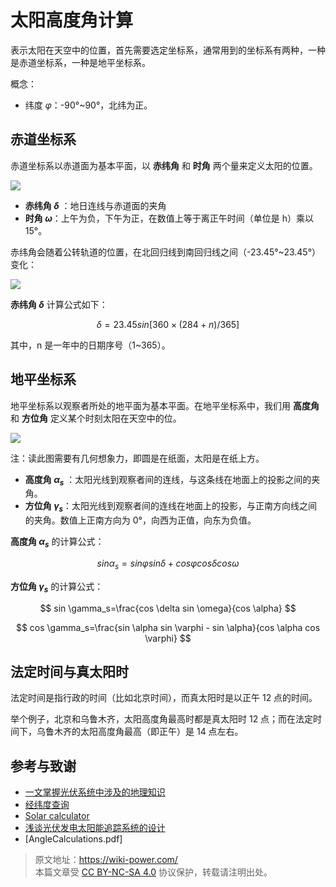 # 太阳高度角计算

表示太阳在天空中的位置，首先需要选定坐标系，通常用到的坐标系有两种，一种是赤道坐标系，一种是地平坐标系。

概念：

- 纬度 $\varphi$：-90°~90°，北纬为正。

## 赤道坐标系

赤道坐标系以赤道面为基本平面，以 **赤纬角** 和 **时角** 两个量来定义太阳的位置。

![](https://media.wiki-power.com/img/20220302221638.png)

- **赤纬角 $\delta$** ：地日连线与赤道面的夹角
- **时角 $\omega$**：上午为负，下午为正，在数值上等于离正午时间（单位是 h）乘以 15°。

赤纬角会随着公转轨道的位置，在北回归线到南回归线之间（-23.45°~23.45°）变化：

![](https://media.wiki-power.com/img/20220302222024.png)

**赤纬角 $\delta$** 计算公式如下：

$$
\delta =23.45sin[360×(284+n)/365]
$$

其中，n 是一年中的日期序号（1~365）。

## 地平坐标系

地平坐标系以观察者所处的地平面为基本平面。在地平坐标系中，我们用 **高度角** 和 **方位角** 定义某个时刻太阳在天空中的位。

![](https://media.wiki-power.com/img/20220302222855.png)

注：读此图需要有几何想象力，即圆是在纸面，太阳是在纸上方。

- **高度角 $\alpha_s$** ：太阳光线到观察者间的连线，与这条线在地面上的投影之间的夹角。
- **方位角 $\gamma_s$**：太阳光线到观察者间的连线在地面上的投影，与正南方向线之间的夹角。数值上正南方向为 0°，向西为正值，向东为负值。

**高度角 $\alpha_s$** 的计算公式：

$$
sin \alpha_s =sin \varphi sin \delta+cos \varphi cos\delta cos \omega
$$

**方位角 $\gamma_s$** 的计算公式：

$$
sin \gamma_s=\frac{cos \delta sin \omega}{cos \alpha}
$$

$$
cos \gamma_s=\frac{sin \alpha sin \varphi - sin \alpha}{cos \alpha cos \varphi}
$$

## 法定时间与真太阳时

法定时间是指行政的时间（比如北京时间），而真太阳时是以正午 12 点的时间。

举个例子，北京和乌鲁木齐，太阳高度角最高时都是真太阳时 12 点；而在法定时间下，乌鲁木齐的太阳高度角最高（即正午）是 14 点左右。

## 参考与致谢

- [一文掌握光伏系统中涉及的地理知识](https://mp.weixin.qq.com/s/65Pi-s68-NaP2Qi3Ia3wdA)
- [经纬度查询](https://jingweidu.bmcx.com/)
- [Solar calculator](https://github.com/asheshwor/solar-calculator)
- [浅谈光伏发电太阳能追踪系统的设计](http://www.360doc.com/content/18/0703/13/7941214_767348251.shtml)
- [AngleCalculations.pdf]

> 原文地址：<https://wiki-power.com/>  
> 本篇文章受 [CC BY-NC-SA 4.0](https://creativecommons.org/licenses/by/4.0/deed.zh) 协议保护，转载请注明出处。
